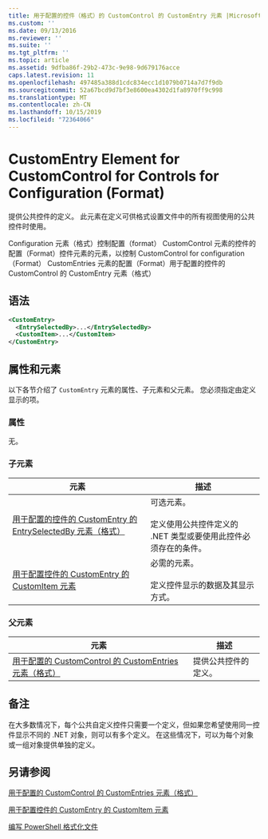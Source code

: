 ```yaml
---
title: 用于配置的控件（格式）的 CustomControl 的 CustomEntry 元素 |Microsoft Docs
ms.custom: ''
ms.date: 09/13/2016
ms.reviewer: ''
ms.suite: ''
ms.tgt_pltfrm: ''
ms.topic: article
ms.assetid: 9dfba86f-29b2-473c-9e98-9d679176acce
caps.latest.revision: 11
ms.openlocfilehash: 497485a388d1cdc834ecc1d1079b0714a7d7f9db
ms.sourcegitcommit: 52a67bcd9d7bf3e8600ea4302d1fa8970ff9c998
ms.translationtype: MT
ms.contentlocale: zh-CN
ms.lasthandoff: 10/15/2019
ms.locfileid: "72364066"
---
```

# <a name="customentry-element-for-customcontrol-for-controls-for-configuration-format"></a>CustomEntry Element for CustomControl for Controls for Configuration (Format)

提供公共控件的定义。 此元素在定义可供格式设置文件中的所有视图使用的公共控件时使用。

Configuration 元素（格式）控制配置（format） CustomControl 元素的控件的配置（Format）控件元素的元素，以控制 CustomControl for configuration （Format） CustomEntries 元素的配置（Format）用于配置的控件的 CustomControl 的 CustomEntry 元素（格式）

## <a name="syntax"></a>语法

```xml
<CustomEntry>
  <EntrySelectedBy>...</EntrySelectedBy>
  <CustomItem>...</CustomItem>
</CustomEntry>

```

## <a name="attributes-and-elements"></a>属性和元素

以下各节介绍了 `CustomEntry` 元素的属性、子元素和父元素。 您必须指定由定义显示的项。

### <a name="attributes"></a>属性

无。

### <a name="child-elements"></a>子元素

|元素|描述|
|-------------|-----------------|
|[用于配置的控件的 CustomEntry 的 EntrySelectedBy 元素（格式）](./entryselectedby-element-for-customentry-for-controls-for-configuration-format.md)|可选元素。<br /><br /> 定义使用公共控件定义的 .NET 类型或要使用此控件必须存在的条件。|
|[用于配置控件的 CustomEntry 的 CustomItem 元素](./customitem-element-for-customentry-for-controls-for-configuration-format.md)|必需的元素。<br /><br /> 定义控件显示的数据及其显示方式。|

### <a name="parent-elements"></a>父元素

|元素|描述|
|-------------|-----------------|
|[用于配置的 CustomControl 的 CustomEntries 元素（格式）](./customentries-element-for-customcontrol-for-controls-for-configuration-format.md)|提供公共控件的定义。|

## <a name="remarks"></a>备注

在大多数情况下，每个公共自定义控件只需要一个定义，但如果您希望使用同一控件显示不同的 .NET 对象，则可以有多个定义。 在这些情况下，可以为每个对象或一组对象提供单独的定义。

## <a name="see-also"></a>另请参阅

[用于配置的 CustomControl 的 CustomEntries 元素（格式）](./customentries-element-for-customcontrol-for-controls-for-configuration-format.md)

[用于配置控件的 CustomEntry 的 CustomItem 元素](./customitem-element-for-customentry-for-controls-for-configuration-format.md)

[编写 PowerShell 格式化文件](./writing-a-powershell-formatting-file.md)
